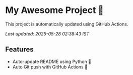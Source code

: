 # My Awesome Project 🚀

This project is automatically updated using GitHub Actions.

_Last updated: 2025-05-28 02:38:43 IST_

## Features
- Auto-update README using Python 🐍
- Auto Git push with GitHub Actions 🤖
